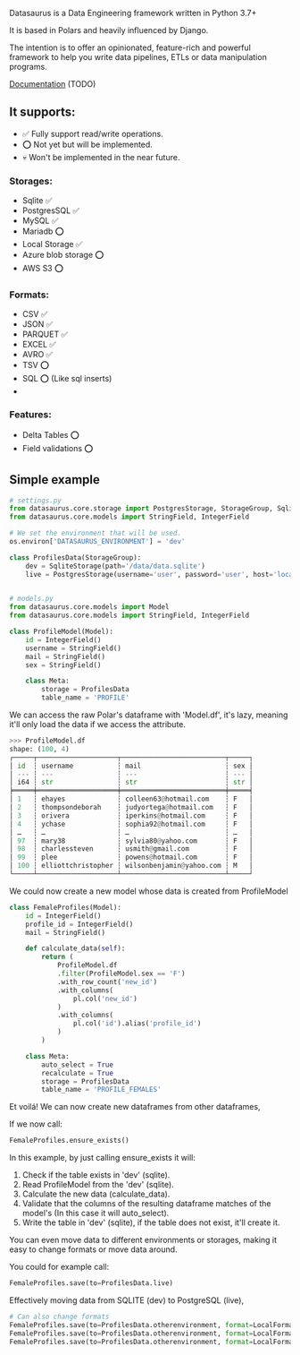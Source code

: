 Datasaurus is a Data Engineering framework written in Python 3.7+

It is based in Polars and heavily influenced by Django.

The intention is to offer an opinionated, feature-rich and powerful framework to help you write
data pipelines, ETLs or data manipulation programs.

[Documentation]() (TODO)
## It supports:
- ✅ Fully support read/write operations.
- ⭕ Not yet but will be implemented.
- 💀 Won't be implemented in the near future.

### Storages:
- Sqlite ✅
- PostgresSQL ✅
- MySQL ✅
- Mariadb ⭕
- Local Storage ✅
- Azure blob storage ⭕
- AWS S3 ⭕


### Formats:
- CSV ✅
- JSON ✅
- PARQUET ✅
- EXCEL ✅
- AVRO ✅
- TSV ⭕
- SQL ⭕ (Like sql inserts)
- 
### Features:
- Delta Tables ⭕
- Field validations ⭕

## Simple example
```python
# settings.py 
from datasaurus.core.storage import PostgresStorage, StorageGroup, SqliteStorage
from datasaurus.core.models import StringField, IntegerField

# We set the environment that will be used.
os.environ['DATASAURUS_ENVIRONMENT'] = 'dev'

class ProfilesData(StorageGroup):
    dev = SqliteStorage(path='/data/data.sqlite')
    live = PostgresStorage(username='user', password='user', host='localhost', database='postgres')

    
# models.py
from datasaurus.core.models import Model
from datasaurus.core.models import StringField, IntegerField

class ProfileModel(Model):
    id = IntegerField()
    username = StringField()
    mail = StringField()
    sex = StringField()

    class Meta:
        storage = ProfilesData
        table_name = 'PROFILE'

```

We can access the raw Polar's dataframe with 'Model.df', it's lazy, meaning it'll only load the
data if we access the attribute.

```py
>>> ProfileModel.df
shape: (100, 4)
┌─────┬────────────────────┬──────────────────────────┬─────┐
│ id  ┆ username           ┆ mail                     ┆ sex │
│ --- ┆ ---                ┆ ---                      ┆ --- │
│ i64 ┆ str                ┆ str                      ┆ str │
╞═════╪════════════════════╪══════════════════════════╪═════╡
│ 1   ┆ ehayes             ┆ colleen63@hotmail.com    ┆ F   │
│ 2   ┆ thompsondeborah    ┆ judyortega@hotmail.com   ┆ F   │
│ 3   ┆ orivera            ┆ iperkins@hotmail.com     ┆ F   │
│ 4   ┆ ychase             ┆ sophia92@hotmail.com     ┆ F   │
│ …   ┆ …                  ┆ …                        ┆ …   │
│ 97  ┆ mary38             ┆ sylvia80@yahoo.com       ┆ F   │
│ 98  ┆ charlessteven      ┆ usmith@gmail.com         ┆ F   │
│ 99  ┆ plee               ┆ powens@hotmail.com       ┆ F   │
│ 100 ┆ elliottchristopher ┆ wilsonbenjamin@yahoo.com ┆ M   │
└─────┴────────────────────┴──────────────────────────┴─────┘

```

We could now create a new model whose data is created from ProfileModel

```python
class FemaleProfiles(Model):
    id = IntegerField()
    profile_id = IntegerField()
    mail = StringField()

    def calculate_data(self):
        return (
            ProfileModel.df
            .filter(ProfileModel.sex == 'F')
            .with_row_count('new_id')
            .with_columns(
                pl.col('new_id')
            )
            .with_columns(
                pl.col('id').alias('profile_id')
            )
        )

    class Meta:
        auto_select = True
        recalculate = True
        storage = ProfilesData
        table_name = 'PROFILE_FEMALES'
```
Et voilá! We can now create new dataframes from other dataframes, 

If we now call:
```python
FemaleProfiles.ensure_exists()
```

In this example, by just calling ensure_exists it will:
1. Check if the table exists in 'dev' (sqlite).
2. Read ProfileModel from the 'dev' (sqlite).
3. Calculate the new data (calculate_data).
4. Validate that the columns of the resulting dataframe matches of the model's (In this case it will auto_select).
5. Write the table in 'dev' (sqlite), if the table does not exist, it'll create it.

You can even move data to different environments or storages, making it easy to change formats or
move data around.

You could for example call:

```python
FemaleProfiles.save(to=ProfilesData.live)
```

Effectively moving data from SQLITE (dev) to PostgreSQL (live), 

```python
# Can also change formats
FemaleProfiles.save(to=ProfilesData.otherenvironment, format=LocalFormat.JSON)
FemaleProfiles.save(to=ProfilesData.otherenvironment, format=LocalFormat.CSV)
FemaleProfiles.save(to=ProfilesData.otherenvironment, format=LocalFormat.PARQUET)
```


